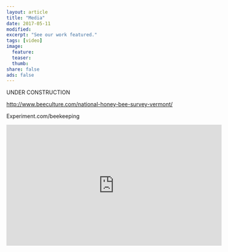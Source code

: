 ```yaml
---
layout: article
title: "Media"
date: 2017-05-11
modified:
excerpt: "See our work featured."
tags: [video]
image:
  feature:
  teaser:
  thumb:
share: false
ads: false
---
```


UNDER CONSTRUCTION

http://www.beeculture.com/national-honey-bee-survey-vermont/

Experiment.com/beekeeping

<iframe width="560" height="315" src="https://www.youtube.com/watch?v=jaxyO2EfST4" frameborder="0"> </iframe>



